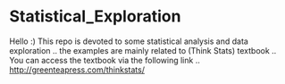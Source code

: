 # Statistical_Exploration

Hello :)
This repo is devoted to some statistical analysis and data exploration .. 
the examples are mainly related to (Think Stats) textbook .. 
You can access the textbook via the following link .. 
http://greenteapress.com/thinkstats/
